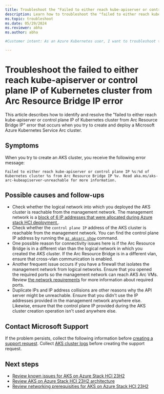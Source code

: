 ```yaml
---
title: Troubleshoot the "Failed to either reach kube-apiserver or control plane IP of Kubernetes cluster from Arc Resource Bridge IP" error
description: Learn how to troubleshoot the "failed to either reach kube-apiserver or control plane IP of Kubernetes cluster from Arc Resource Bridge IP error" when you try to create and deploy an AKS enabled by Arc cluster.
ms.topic: troubleshoot
ms.date: 05/29/2024
ms.reviewer: abha
ms.author: abha

#Customer intent: As an Azure Kubernetes user, I want to troubleshoot the "failed to either reach kube-apiserver or control plane IP of Kubernetes cluster from Arc Resource Bridge IP error" error code so that I can successfully start or create and deploy an Azure Kubernetes Service Arc cluster.

---
```


# Troubleshoot the failed to either reach kube-apiserver or control plane IP of Kubernetes cluster from Arc Resource Bridge IP error

This article describes how to identify and resolve the "failed to either reach kube-apiserver or control plane IP of Kubernetes cluster from Arc Resource Bridge IP" error that occurs when you try to create and deploy a Microsoft Azure Kubernetes Service Arc cluster.

## Symptoms

When you try to create an AKS cluster, you receive the following error message:

```output
Failed to either reach kube-apiserver or control plane IP %s:%d of Kubernetes cluster %s from Arc Resource Bridge IP %v. Read aka.ms/aks-arc-kubeapiserver-unreachable for more information.
```

## Possible causes and follow-ups

- Check whether the logical network into which you deployed the AKS cluster is reachable from the management network. The management network is a [block of 6 IP addresses that were allocated during Azure stack HCI deployment.](/azure-stack/hci/deploy/deploy-via-portal#specify-network-settings).
- Check whether the `control plane IP` address of the AKS cluster is reachable from the management network. You can find the control plane IP address by running the [`az aksarc show`](/cli/azure/aksarc?view=azure-cli-latest#az-aksarc-show) command.
- One possible reason for connectivity issues here is if the Arc Resource Bridge is in a different vlan than the logical network in which you created the AKS cluster. If the Arc Resource Bridge is in a different vlan, ensure that cross-vlan communication is enabled.
- Another frequent issue occurs if you have a firewall that isolates the management network from logical networks. Ensure that you opened the required ports so the management network can reach AKS Arc VMs. Review [the network requirements](aks-hci-network-system-requirements#network-port--cross-vlan-requirements.md) for more information about required ports.
- Duplicate IPs and IP address collisions are other reasons why the API server might be unreachable. Ensure that you didn't use the IP addresses provided in the management network anywhere else. Likewise, ensure that the control plane IP provided during the AKS cluster creation operation isn't used anywhere else.

## Contact Microsoft Support

If the problem persists, collect the following information before [creating a support request](aks-troubleshoot#open-a-support-request.md). Collect [AKS cluster logs](get-on-demand-logs.md) before creating the support request.

## Next steps

- [Review known issues for AKS on Azure Stack HCI 23H2](aks-known-issues.md)
- [Review AKS on Azure Stack HCI 23H2 architecture](cluster-architecture.md)
- [Review networking prerequisities for AKS on Azure Stack HCI 23H2](aks-hci-network-system-requirements.md)
